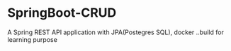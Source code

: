 # SpringBoot-CRUD
A Spring REST API application with JPA(Postegres SQL), docker ..build for learning purpose